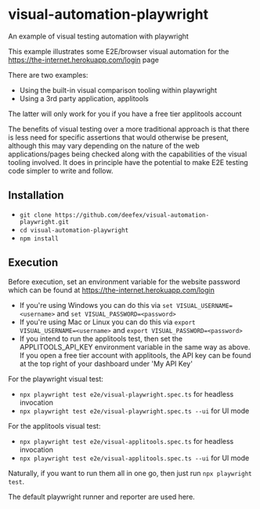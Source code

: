 # visual-automation-playwright
An example of visual testing automation with playwright

This example illustrates some E2E/browser visual automation for the https://the-internet.herokuapp.com/login page

There are two examples:

- Using the built-in visual comparison tooling within playwright
- Using a 3rd party application, applitools 

The latter will only work for you if you have a free tier applitools account

The benefits of visual testing over a more traditional approach is that there is less need for specific assertions that 
would otherwise be present, although this may vary depending on the nature of the web applications/pages being checked
along with the capabilities of the visual tooling involved. It does in principle have the potential to make E2E testing
code simpler to write and follow.

## Installation

- `git clone https://github.com/deefex/visual-automation-playwright.git`
- `cd visual-automation-playwright`
- `npm install`

## Execution

Before execution, set an environment variable for the website password which can be found at https://the-internet.herokuapp.com/login
- If you're using Windows you can do this via `set VISUAL_USERNAME=<username>` and `set VISUAL_PASSWORD=<password>`
- If you're using Mac or Linux you can do this via `export VISUAL_USERNAME=<username>` and `export VISUAL_PASSWORD=<password>`
- If you intend to run the applitools test, then set the APPLITOOLS_API_KEY environment variable in the same way as above. 
  If you open a free tier account with applitools, the API key can be found at the top right of your dashboard under 'My API Key'

For the playwright visual test:
- `npx playwright test e2e/visual-playwright.spec.ts` for headless invocation
- `npx playwright test e2e/visual-playwright.spec.ts --ui` for UI mode

For the applitools visual test:
- `npx playwright test e2e/visual-applitools.spec.ts` for headless invocation
- `npx playwright test e2e/visual-applitools.spec.ts --ui` for UI mode

Naturally, if you want to run them all in one go, then just run `npx playwright test`.

The default playwright runner and reporter are used here.
